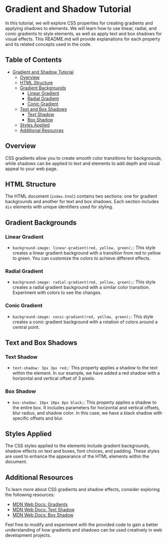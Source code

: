 # Gradient and Shadow Tutorial

In this tutorial, we will explore CSS properties for creating gradients and applying shadows to elements. We will learn how to use linear, radial, and conic gradients to style elements, as well as apply text and box shadows for visual effects. This README.md will provide explanations for each property and its related concepts used in the code.

## Table of Contents

- [Gradient and Shadow Tutorial](#gradient-and-shadow-tutorial)
  - [Overview](#overview)
  - [HTML Structure](#html-structure)
  - [Gradient Backgrounds](#gradient-backgrounds)
    - [Linear Gradient](#linear-gradient)
    - [Radial Gradient](#radial-gradient)
    - [Conic Gradient](#conic-gradient)
  - [Text and Box Shadows](#text-and-box-shadows)
    - [Text Shadow](#text-shadow)
    - [Box Shadow](#box-shadow)
  - [Styles Applied](#styles-applied)
  - [Additional Resources](#additional-resources)

## Overview

CSS gradients allow you to create smooth color transitions for backgrounds, while shadows can be applied to text and elements to add depth and visual appeal to your web page.

## HTML Structure

The HTML document (`index.html`) contains two sections: one for gradient backgrounds and another for text and box shadows. Each section includes `div` elements with unique identifiers used for styling.

## Gradient Backgrounds

### Linear Gradient

- `background-image: linear-gradient(red, yellow, green);`: This style creates a linear gradient background with a transition from red to yellow to green. You can customize the colors to achieve different effects.

### Radial Gradient

- `background-image: radial-gradient(red, yellow, green);`: This style creates a radial gradient background with a similar color transition. Experiment with colors to see the changes.

### Conic Gradient

- `background-image: conic-gradient(red, yellow, green);`: This style creates a conic gradient background with a rotation of colors around a central point.

## Text and Box Shadows

### Text Shadow

- `text-shadow: 3px 3px red;`: This property applies a shadow to the text within the element. In our example, we have added a red shadow with a horizontal and vertical offset of 3 pixels.

### Box Shadow

- `box-shadow: 10px 10px 8px black;`: This property applies a shadow to the entire box. It includes parameters for horizontal and vertical offsets, blur radius, and shadow color. In this case, we have a black shadow with specific offsets and blur.

## Styles Applied

The CSS styles applied to the elements include gradient backgrounds, shadow effects on text and boxes, font choices, and padding. These styles are used to enhance the appearance of the HTML elements within the document.

## Additional Resources

To learn more about CSS gradients and shadow effects, consider exploring the following resources:

- [MDN Web Docs: Gradients](https://developer.mozilla.org/en-US/docs/Web/CSS/gradient)
- [MDN Web Docs: Text Shadow](https://developer.mozilla.org/en-US/docs/Web/CSS/text-shadow)
- [MDN Web Docs: Box Shadow](https://developer.mozilla.org/en-US/docs/Web/CSS/box-shadow)

Feel free to modify and experiment with the provided code to gain a better understanding of how gradients and shadows can be used creatively in web development projects.